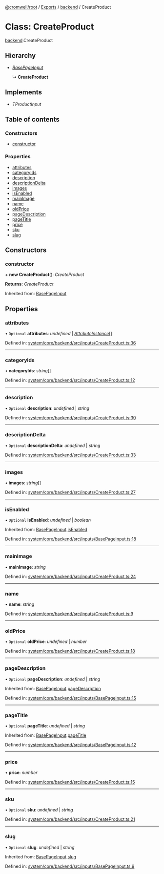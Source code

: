 [@cromwell/root](../README.md) / [Exports](../modules.md) / [backend](../modules/backend.md) / CreateProduct

# Class: CreateProduct

[backend](../modules/backend.md).CreateProduct

## Hierarchy

* [*BasePageInput*](backend.basepageinput.md)

  ↳ **CreateProduct**

## Implements

* *TProductInput*

## Table of contents

### Constructors

- [constructor](backend.createproduct.md#constructor)

### Properties

- [attributes](backend.createproduct.md#attributes)
- [categoryIds](backend.createproduct.md#categoryids)
- [description](backend.createproduct.md#description)
- [descriptionDelta](backend.createproduct.md#descriptiondelta)
- [images](backend.createproduct.md#images)
- [isEnabled](backend.createproduct.md#isenabled)
- [mainImage](backend.createproduct.md#mainimage)
- [name](backend.createproduct.md#name)
- [oldPrice](backend.createproduct.md#oldprice)
- [pageDescription](backend.createproduct.md#pagedescription)
- [pageTitle](backend.createproduct.md#pagetitle)
- [price](backend.createproduct.md#price)
- [sku](backend.createproduct.md#sku)
- [slug](backend.createproduct.md#slug)

## Constructors

### constructor

\+ **new CreateProduct**(): *CreateProduct*

**Returns:** *CreateProduct*

Inherited from: [BasePageInput](backend.basepageinput.md)

## Properties

### attributes

• `Optional` **attributes**: *undefined* \| [*AttributeInstance*](backend.attributeinstance.md)[]

Defined in: [system/core/backend/src/inputs/CreateProduct.ts:36](https://github.com/CromwellCMS/Cromwell/blob/b0001b2/system/core/backend/src/inputs/CreateProduct.ts#L36)

___

### categoryIds

• **categoryIds**: *string*[]

Defined in: [system/core/backend/src/inputs/CreateProduct.ts:12](https://github.com/CromwellCMS/Cromwell/blob/b0001b2/system/core/backend/src/inputs/CreateProduct.ts#L12)

___

### description

• `Optional` **description**: *undefined* \| *string*

Defined in: [system/core/backend/src/inputs/CreateProduct.ts:30](https://github.com/CromwellCMS/Cromwell/blob/b0001b2/system/core/backend/src/inputs/CreateProduct.ts#L30)

___

### descriptionDelta

• `Optional` **descriptionDelta**: *undefined* \| *string*

Defined in: [system/core/backend/src/inputs/CreateProduct.ts:33](https://github.com/CromwellCMS/Cromwell/blob/b0001b2/system/core/backend/src/inputs/CreateProduct.ts#L33)

___

### images

• **images**: *string*[]

Defined in: [system/core/backend/src/inputs/CreateProduct.ts:27](https://github.com/CromwellCMS/Cromwell/blob/b0001b2/system/core/backend/src/inputs/CreateProduct.ts#L27)

___

### isEnabled

• `Optional` **isEnabled**: *undefined* \| *boolean*

Inherited from: [BasePageInput](backend.basepageinput.md).[isEnabled](backend.basepageinput.md#isenabled)

Defined in: [system/core/backend/src/inputs/BasePageInput.ts:18](https://github.com/CromwellCMS/Cromwell/blob/b0001b2/system/core/backend/src/inputs/BasePageInput.ts#L18)

___

### mainImage

• **mainImage**: *string*

Defined in: [system/core/backend/src/inputs/CreateProduct.ts:24](https://github.com/CromwellCMS/Cromwell/blob/b0001b2/system/core/backend/src/inputs/CreateProduct.ts#L24)

___

### name

• **name**: *string*

Defined in: [system/core/backend/src/inputs/CreateProduct.ts:9](https://github.com/CromwellCMS/Cromwell/blob/b0001b2/system/core/backend/src/inputs/CreateProduct.ts#L9)

___

### oldPrice

• `Optional` **oldPrice**: *undefined* \| *number*

Defined in: [system/core/backend/src/inputs/CreateProduct.ts:18](https://github.com/CromwellCMS/Cromwell/blob/b0001b2/system/core/backend/src/inputs/CreateProduct.ts#L18)

___

### pageDescription

• `Optional` **pageDescription**: *undefined* \| *string*

Inherited from: [BasePageInput](backend.basepageinput.md).[pageDescription](backend.basepageinput.md#pagedescription)

Defined in: [system/core/backend/src/inputs/BasePageInput.ts:15](https://github.com/CromwellCMS/Cromwell/blob/b0001b2/system/core/backend/src/inputs/BasePageInput.ts#L15)

___

### pageTitle

• `Optional` **pageTitle**: *undefined* \| *string*

Inherited from: [BasePageInput](backend.basepageinput.md).[pageTitle](backend.basepageinput.md#pagetitle)

Defined in: [system/core/backend/src/inputs/BasePageInput.ts:12](https://github.com/CromwellCMS/Cromwell/blob/b0001b2/system/core/backend/src/inputs/BasePageInput.ts#L12)

___

### price

• **price**: *number*

Defined in: [system/core/backend/src/inputs/CreateProduct.ts:15](https://github.com/CromwellCMS/Cromwell/blob/b0001b2/system/core/backend/src/inputs/CreateProduct.ts#L15)

___

### sku

• `Optional` **sku**: *undefined* \| *string*

Defined in: [system/core/backend/src/inputs/CreateProduct.ts:21](https://github.com/CromwellCMS/Cromwell/blob/b0001b2/system/core/backend/src/inputs/CreateProduct.ts#L21)

___

### slug

• `Optional` **slug**: *undefined* \| *string*

Inherited from: [BasePageInput](backend.basepageinput.md).[slug](backend.basepageinput.md#slug)

Defined in: [system/core/backend/src/inputs/BasePageInput.ts:9](https://github.com/CromwellCMS/Cromwell/blob/b0001b2/system/core/backend/src/inputs/BasePageInput.ts#L9)
